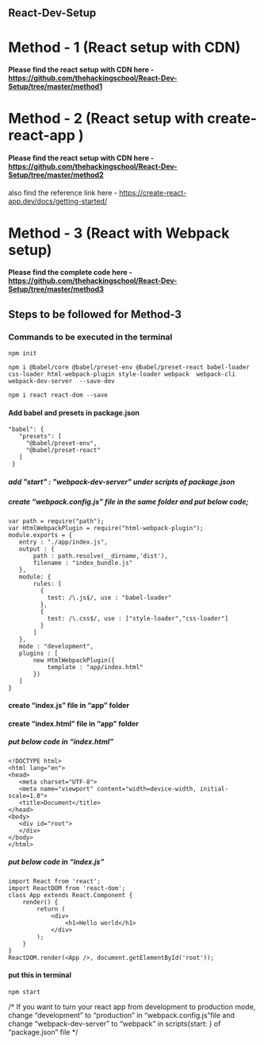 ## React-Dev-Setup

# Method - 1 (React setup with CDN)
#### Please find the react setup with CDN here - https://github.com/thehackingschool/React-Dev-Setup/tree/master/method1



# Method - 2 (React setup with create-react-app )
#### Please find the react setup with CDN here - https://github.com/thehackingschool/React-Dev-Setup/tree/master/method2
 also find the reference link here - https://create-react-app.dev/docs/getting-started/
 
 
# Method - 3 (React with Webpack setup)
#### Please find the complete code here - https://github.com/thehackingschool/React-Dev-Setup/tree/master/method3
## Steps to be followed for Method-3
### Commands to be executed in the terminal


``` 
npm init 

npm i @babel/core @babel/preset-env @babel/preset-react babel-loader css-loader html-webpack-plugin style-loader webpack  webpack-cli  webpack-dev-server  --save-dev

npm i react react-dom --save
```
#### Add babel and presets in package.json
```
"babel": {
   "presets": [
     "@babel/preset-env",
     "@babel/preset-react"
   ]
 }
```
##### add   "start" : "webpack-dev-server" under scripts of package.json

##### create “webpack.config.js” file in the same folder and put below code;
```
var path = require("path");
var HtmlWebpackPlugin = require("html-webpack-plugin");
module.exports = {
   entry : "./app/index.js",
   output : {
       path : path.resolve(__dirname,'dist'),
       filename : "index_bundle.js"
   },
   module: {
       rules: [
         {
           test: /\.js$/, use : "babel-loader"
         },
         {
           test: /\.css$/, use : ["style-loader","css-loader"]
         }
       ]
   },
   mode : "development",
   plugins : [
       new HtmlWebpackPlugin({
           template : "app/index.html"
       })
   ]
}
```

#### create “index.js” file in “app” folder

#### create “index.html” file in “app” folder

##### put below code in “index.html”

```
<!DOCTYPE html>
<html lang="en">
<head>
   <meta charset="UTF-8">
   <meta name="viewport" content="width=device-width, initial-scale=1.0">
   <title>Document</title>
</head>
<body>
   <div id="root">
   </div>
</body>
</html>
```

##### put below code in “index.js”

```
import React from 'react';
import ReactDOM from 'react-dom';
class App extends React.Component {
	render() {
		return (
			<div>
				<h1>Hello world</h1>
			</div>
		);
	}
}
ReactDOM.render(<App />, document.getElementById('root'));
```

#### put this in terminal

```
npm start 
```


/* If you want to turn your react app from development to production mode, change “development” to “production” in “webpack.config.js”file and change “webpack-dev-server” to “webpack” in scripts{start:  } of “package.json” file
*/












